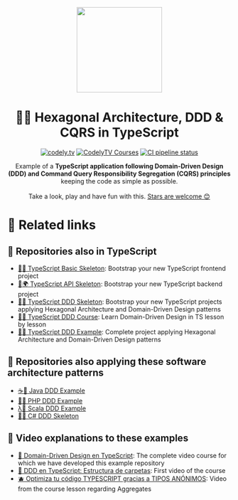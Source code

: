<p align="center">
  <a href="http://codely.tv">
    <img src="http://codely.tv/wp-content/uploads/2016/05/cropped-logo-codelyTV.png" width="192px" height="192px"/>
  </a>
</p>

<h1 align="center">
  🔷🎯 Hexagonal Architecture, DDD & CQRS in TypeScript
</h1>

<p align="center">
    <a href="https://github.com/CodelyTV"><img src="https://img.shields.io/badge/CodelyTV-OS-green.svg?style=flat-square" alt="codely.tv"/></a>
    <a href="http://pro.codely.tv"><img src="https://img.shields.io/badge/CodelyTV-PRO-black.svg?style=flat-square" alt="CodelyTV Courses"/></a>
    <a href="https://github.com/CodelyTV/typescript-ddd-example/actions"><img src="https://github.com/CodelyTV/typescript-ddd-example/workflows/Node%20CI/badge.svg" alt="CI pipeline status" /></a>
</p>

<p align="center">
  Example of a <strong>TypeScript application following Domain-Driven Design (DDD) and Command Query Responsibility Segregation
  (CQRS) principles</strong> keeping the code as simple as possible.
  <br />
  <br />
  Take a look, play and have fun with this.
  <a href="https://github.com/CodelyTV/typescript-ddd-example/stargazers">Stars are welcome 😊</a>
</p>

# 🤩 Related links

## 🔷 Repositories also in TypeScript

- [🔷🌱 TypeScript Basic Skeleton](https://github.com/CodelyTV/typescript-basic-skeleton): Bootstrap your new TypeScript frontend project
- [🔷🌍 TypeScript API Skeleton](https://github.com/CodelyTV/typescript-api-skeleton): Bootstrap your new TypeScript backend project
- [🔷✨ TypeScript DDD Skeleton](https://github.com/CodelyTV/typescript-ddd-skeleton): Bootstrap your new TypeScript projects applying Hexagonal Architecture and Domain-Driven Design patterns
- [🔷🔖 TypeScript DDD Course](https://github.com/CodelyTV/typescript-ddd-course): Learn Domain-Driven Design in TS lesson by lesson
- [🔷🎯 TypeScript DDD Example](https://github.com/CodelyTV/typescript-ddd-example): Complete project applying Hexagonal Architecture and Domain-Driven Design patterns

## 🎯 Repositories also applying these software architecture patterns

- [☕🎯 Java DDD Example](https://github.com/CodelyTV/java-ddd-example)
- [🐘🎯 PHP DDD Example](https://github.com/CodelyTV/php-ddd-example)
- [λ🎯 Scala DDD Example](https://github.com/CodelyTV/scala-ddd-example)
- [🦈✨ C# DDD Skeleton](https://github.com/CodelyTV/csharp-ddd-skeleton)

## 🎥 Video explanations to these examples

- [🔖 Domain-Driven Design en TypeScript](https://pro.codely.tv/library/ddd-en-typescript-modelado-y-arquitectura-172533/375662/about/): The complete video course for which we have developed this example repository
- [📂 DDD en TypeScript: Estructura de carpetas](https://youtu.be/AJJRk7qmVHg): First video of the course
- [🫐 Optimiza tu código TYPESCRIPT gracias a TIPOS ANÓNIMOS](https://youtu.be/qjwHbKUU8Rw): Video from the course lesson regarding Aggregates

